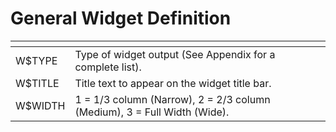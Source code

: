 # General Widget Definition

<PageHeader />

| <!----> | <!----> |
| --- | --- |
| W$TYPE | Type of widget output (See Appendix for a complete list). |
| W$TITLE | Title text to appear on the widget title bar. |
| W$WIDTH | 1 = 1/3 column (Narrow), 2 = 2/3 column (Medium), 3 = Full Width (Wide). |

<PageFooter />
